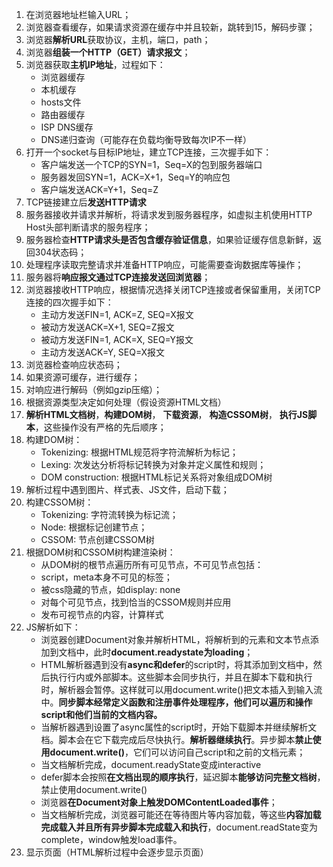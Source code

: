 1. 在浏览器地址栏输入URL；
2. 浏览器查看缓存，如果请求资源在缓存中并且较新，跳转到15，解码步骤；
3. 浏览器**解析URL**获取协议，主机，端口，path；
4. 浏览器**组装一个HTTP（GET）请求报文**；
5. 浏览器获取**主机IP地址**，过程如下：
   + 浏览器缓存
   + 本机缓存
   + hosts文件
   + 路由器缓存
   + ISP DNS缓存
   + DNS递归查询（可能存在负载均衡导致每次IP不一样）
6. 打开一个socket与目标IP地址，建立TCP连接，三次握手如下：
   + 客户端发送一个TCP的SYN=1，Seq=X的包到服务器端口
   + 服务器发回SYN=1，ACK=X+1，Seq=Y的响应包
   + 客户端发送ACK=Y+1，Seq=Z
7. TCP链接建立后**发送HTTP请求**
8. 服务器接收并请求并解析，将请求发到服务器程序，如虚拟主机使用HTTP Host头部判断请求的服务程序；
9. 服务器检查**HTTP请求头是否包含缓存验证信息**，如果验证缓存信息新鲜，返回304状态码；
10. 处理程序读取完整请求并准备HTTP响应，可能需要查询数据库等操作；
11. 服务器将**响应报文通过TCP连接发送回浏览器**；
12. 浏览器接收HTTP响应，根据情况选择关闭TCP连接或者保留重用，关闭TCP连接的四次握手如下：
    + 主动方发送FIN=1, ACK=Z, SEQ=X报文
    + 被动方发送ACK=X+1, SEQ=Z报文
    + 被动方发送FIN=1, ACK=X, SEQ=Y报文
    + 主动方发送ACK=Y, SEQ=X报文
13. 浏览器检查响应状态码；
14. 如果资源可缓存，进行缓存；
15. 对响应进行解码（例如gzip压缩）；
16. 根据资源类型决定如何处理（假设资源HTML文档）
17. **解析HTML文档树**，**构建DOM树**， **下载资源**， **构造CSSOM树**， **执行JS脚本**，这些操作没有严格的先后顺序；
18. 构建DOM树：
    + Tokenizing: 根据HTML规范将字符流解析为标记；
    + Lexing: 次发达分析将标记转换为对象并定义属性和规则；
    + DOM construction: 根据HTML标记关系将对象组成DOM树
19. 解析过程中遇到图片、样式表、JS文件，启动下载；
20. 构建CSSOM树：
    + Tokenizing: 字符流转换为标记流；
    + Node: 根据标记创建节点；
    + CSSOM: 节点创建CSSOM树
21. 根据DOM树和CSSOM树构建渲染树：
    + 从DOM树的根节点遍历所有可见节点，不可见节点包括：
     - script，meta本身不可见的标签；
     - 被css隐藏的节点，如display: none
    + 对每个可见节点，找到恰当的CSSOM规则并应用
    + 发布可视节点的内容，计算样式
22. JS解析如下：
    + 浏览器创建Document对象并解析HTML，将解析到的元素和文本节点添加到文档中，此时**document.readystate为loading**；
    + HTML解析器遇到没有**async和defer**的script时，将其添加到文档中，然后执行行内或外部脚本。这些脚本会同步执行，并且在脚本下载和执行时，解析器会暂停。这样就可以用document.write()把文本插入到输入流中。**同步脚本经常定义函数和注册事件处理程序，他们可以遍历和操作script和他们当前的文档内容。**
    + 当解析器遇到设置了async属性的script时，开始下载脚本并继续解析文档。脚本会在它下载完成后尽快执行。**解析器继续执行**。异步脚本**禁止使用document.write()**，它们可以访问自己script和之前的文档元素；
    + 当文档解析完成，document.readyState变成interactive
    + defer脚本会按照**在文档出现的顺序执行**，延迟脚本**能够访问完整文档树**，禁止使用document.write()
    + 浏览器**在Document对象上触发DOMContentLoaded事件**；
    + 当文档解析完成，浏览器可能还在等待图片等内容加载，等这些**内容加载完成载入并且所有异步脚本完成载入和执行**，document.readState变为complete，window触发load事件。
23. 显示页面（HTML解析过程中会逐步显示页面）
